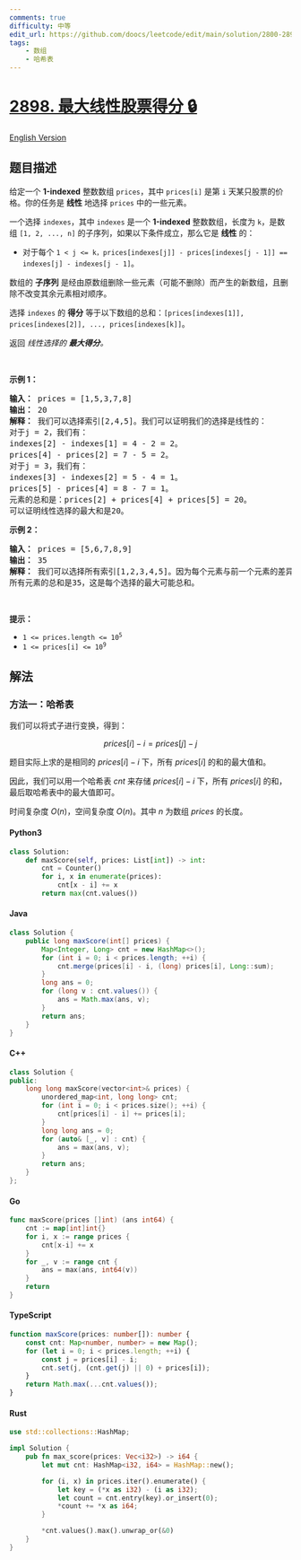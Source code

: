 ```yaml
---
comments: true
difficulty: 中等
edit_url: https://github.com/doocs/leetcode/edit/main/solution/2800-2899/2898.Maximum%20Linear%20Stock%20Score/README.md
tags:
    - 数组
    - 哈希表
---
```


<!-- problem:start -->

# [2898. 最大线性股票得分 🔒](https://leetcode.cn/problems/maximum-linear-stock-score)

[English Version](/solution/2800-2899/2898.Maximum%20Linear%20Stock%20Score/README_EN.md)

## 题目描述

<!-- description:start -->

<p>给定一个 <strong>1-indexed</strong> 整数数组 <code>prices</code>，其中 <code>prices[i]</code> 是第 <code>i</code> 天某只股票的价格。你的任务是&nbsp;<strong>线性</strong>&nbsp;地选择 <code>prices</code>&nbsp;中的一些元素。</p>

<p>一个选择 <code>indexes</code>，其中 <code>indexes</code> 是一个 <strong>1-indexed</strong> 整数数组，长度为 <code>k</code>，是数组 <code>[1, 2, ..., n]</code> 的子序列，如果以下条件成立，那么它是 <strong>线性</strong> 的：</p>

<ul>
	<li>对于每个 <code>1 &lt; j &lt;= k，prices[indexes[j]] - prices[indexes[j - 1]] == indexes[j] - indexes[j - 1]</code>。</li>
</ul>

<p>数组的 <strong>子序列</strong> 是经由原数组删除一些元素（可能不删除）而产生的新数组，且删除不改变其余元素相对顺序。</p>

<p>选择 <code>indexes</code> 的 <strong>得分</strong> 等于以下数组的总和：<code>[prices[indexes[1]], prices[indexes[2]], ..., prices[indexes[k]]</code>。</p>

<p>返回 <em>线性选择的&nbsp;<strong>最大得分</strong>。</em></p>

<p>&nbsp;</p>

<p><strong class="example">示例 1：</strong></p>

<pre>
<strong>输入：</strong> prices = [1,5,3,7,8]
<strong>输出：</strong> 20
<strong>解释：</strong> 我们可以选择索引[2,4,5]。我们可以证明我们的选择是线性的：
对于j = 2，我们有：
indexes[2] - indexes[1] = 4 - 2 = 2。
prices[4] - prices[2] = 7 - 5 = 2。
对于j = 3，我们有：
indexes[3] - indexes[2] = 5 - 4 = 1。
prices[5] - prices[4] = 8 - 7 = 1。
元素的总和是：prices[2] + prices[4] + prices[5] = 20。 
可以证明线性选择的最大和是20。
</pre>

<p><strong class="example">示例 2：</strong></p>

<pre>
<b>输入：</b> prices = [5,6,7,8,9]
<b>输出：</b> 35
<b>解释：</b> 我们可以选择所有索引[1,2,3,4,5]。因为每个元素与前一个元素的差异恰好为1，所以我们的选择是线性的。
所有元素的总和是35，这是每个选择的最大可能总和。</pre>

<p>&nbsp;</p>

<p><b>提示：</b></p>

<ul>
	<li><code>1 &lt;= prices.length &lt;= 10<sup>5</sup></code></li>
	<li><code>1 &lt;= prices[i] &lt;= 10<sup>9</sup></code></li>
</ul>

<!-- description:end -->

## 解法

<!-- solution:start -->

### 方法一：哈希表

我们可以将式子进行变换，得到：

$$
prices[i] - i = prices[j] - j
$$

题目实际上求的是相同的 $prices[i] - i$ 下，所有 $prices[i]$ 的和的最大值和。

因此，我们可以用一个哈希表 $cnt$ 来存储 $prices[i] - i$ 下，所有 $prices[i]$ 的和，最后取哈希表中的最大值即可。

时间复杂度 $O(n)$，空间复杂度 $O(n)$。其中 $n$ 为数组 $prices$ 的长度。

<!-- tabs:start -->

#### Python3

```python
class Solution:
    def maxScore(self, prices: List[int]) -> int:
        cnt = Counter()
        for i, x in enumerate(prices):
            cnt[x - i] += x
        return max(cnt.values())
```

#### Java

```java
class Solution {
    public long maxScore(int[] prices) {
        Map<Integer, Long> cnt = new HashMap<>();
        for (int i = 0; i < prices.length; ++i) {
            cnt.merge(prices[i] - i, (long) prices[i], Long::sum);
        }
        long ans = 0;
        for (long v : cnt.values()) {
            ans = Math.max(ans, v);
        }
        return ans;
    }
}
```

#### C++

```cpp
class Solution {
public:
    long long maxScore(vector<int>& prices) {
        unordered_map<int, long long> cnt;
        for (int i = 0; i < prices.size(); ++i) {
            cnt[prices[i] - i] += prices[i];
        }
        long long ans = 0;
        for (auto& [_, v] : cnt) {
            ans = max(ans, v);
        }
        return ans;
    }
};
```

#### Go

```go
func maxScore(prices []int) (ans int64) {
	cnt := map[int]int{}
	for i, x := range prices {
		cnt[x-i] += x
	}
	for _, v := range cnt {
		ans = max(ans, int64(v))
	}
	return
}
```

#### TypeScript

```ts
function maxScore(prices: number[]): number {
    const cnt: Map<number, number> = new Map();
    for (let i = 0; i < prices.length; ++i) {
        const j = prices[i] - i;
        cnt.set(j, (cnt.get(j) || 0) + prices[i]);
    }
    return Math.max(...cnt.values());
}
```

#### Rust

```rust
use std::collections::HashMap;

impl Solution {
    pub fn max_score(prices: Vec<i32>) -> i64 {
        let mut cnt: HashMap<i32, i64> = HashMap::new();

        for (i, x) in prices.iter().enumerate() {
            let key = (*x as i32) - (i as i32);
            let count = cnt.entry(key).or_insert(0);
            *count += *x as i64;
        }

        *cnt.values().max().unwrap_or(&0)
    }
}
```

<!-- tabs:end -->

<!-- solution:end -->

<!-- problem:end -->
